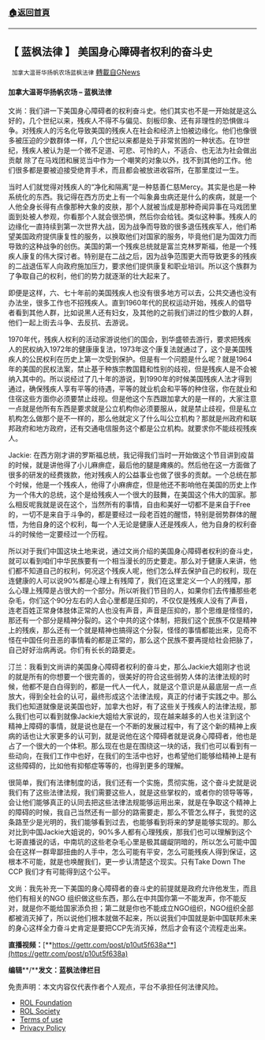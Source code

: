 ###  [:house:返回首頁](https://github.com/ourhimalayas/txt)
---


## 【 蓝枫法律 】 美国身心障碍者权利的奋斗史
` 加拿大温哥华扬帆农场蓝枫法律` [轉載自GNews](https://gnews.org/zh-hans/2252009/)

#### **加拿大温哥华扬帆农场 – 蓝枫法律**

文尚：我们讲一下美国身心障碍者的权利奋斗史。他们其实也不是一开始就是这么好的，几个世纪以来，残疾人不得不与偏见、刻板印象、还有非理性的恐惧做斗争。对残疾人的污名化导致美国的残疾人在社会和经济上怕被边缘化。他们也像很多被压迫的少数群体一样，几个世纪以来都是处于非常贫困的一种状态。在19世纪，残疾人被认为是一个微不足道、可悲、可怜的人，不适合、也无法为社会做出贡献 除了在马戏团和展览当中作为一个嘲笑的对象以外，找不到其他的工作。他们很多都是要被迫接受绝育手术，而且都会被放进收容所，在那里度过一生。

当时人们就觉得对残疾人的“净化和隔离”是一种慈善仁慈Mercy。其实是也是一种系统化的东西。我记得在西方历史上有一个叫象鼻虫病还是什么的疾病，就是一个人他全身长得有点像那种大象的皮肤，那个人就被当成是那种奇闻异事在马戏团里面到处被人参观，你看那个人就会很恐惧，然后你会给钱。类似这种事。残疾人的边缘化一直持续到第一次世界大战，因为战争而导致的很多退伍残疾军人，他们希望美国政府提供康复性的服务，以换取他们对国家的服务，毕竟他们是为国效力而导致的这种战争的创伤。美国的第一个残疾总统就是富兰克林罗斯福，他是一个残疾人康复的伟大探讨者。特别是在二战之后，因为战争范围更大而导致更多的残疾的二战退伍军人向政府施加压力，要求他们提供康复和职业培训。所以这个族群为了争取自己的权利，他们的势力就逐渐的壮大起来了。

即便是这样，六、七十年前的美国残疾人也没有很多地方可以去，公共交通也没有办法坐，很多工作也不招残疾人。直到1960年代的民权运动开始，残疾人的倡导者看到其他人群，比如说黑人还有妇女，及其他的之前我们讲过的性少数的人群，他们一起上街去斗争、去反抗、去游说。

1970年代，残疾人权利的活动家游说他们的国会，到华盛顿去游行，要求把残疾人的民权纳入1972年的健康康复法，1973年这个康复法就通过了，这个是美国残疾人的公民权利在历史上第一次受到保护。但是有一个问题是什么呢？就是1964年的美国的民权法案，禁止基于种族宗教国籍和性别的歧视，但是残疾人是不会被纳入其中的。所以说经过了几十年的游说，到1990年的时候美国残疾人法才得到通过，确保残疾人享有平等的待遇，平等的就业机会和平等的种住宿，你在就业和住宿这些方面你必须要禁止歧视。但是他这个东西跟加拿大的是一样的，大家注意一点就是他所有东西是要求就是公立机构你必须要服从，就是禁止歧视，但是私立机构怎么做那个是不一样的，那么他就定义了什么叫公立机构？那就是州政府和联邦政府和地方政府，还有交通电信服务这个都是公立机构。就要求你不能歧视残疾人。

Jackie: 在西方刚才讲的罗斯福总统，我记得我们当时一开始做这个节目讲到疫苗的时候，就是讲他得了小儿麻痹症，最后他的腿是瘫痪的。然后他在这一方面做了很多的研发的经费拨款，他对残疾人的公益事业也做了很多的贡献。一个总统在那个时候，他是一个残疾人，他得了小麻痹症，但是他还不影响他在美国的历史上作为一个伟大的总统，这个是给残疾人一个很大的鼓舞，在美国这个伟大的国家。那么相反呢我就是说在这个，当然所有的事情，自由和美好一切都不是来自于Free的，一切不是来自于斗争的，都是要经过一段老百姓的醒悟，特别是弱势群体的醒悟，为他自身的这个权利，每一个人无论是健康人还是残疾人，他为自身的权利奋斗的时候他一定要经过一个历程。

所以对于我们中国这块土地来说，通过文尚介绍的美国身心障碍者权利的奋斗史，就可以看到咱们中华民族要有一个相当漫长的历史要走。那么对于健康人来讲，他们都不知道自己的权利，何况这个残疾人呢，他们怎么样去保护自己的权利，现在连健康的人可以说90%都是心理上有残障了，我们在这里定义一个人的残障，那么心理上残障是占很大的一个部分。所以听我们节目的人，如果你们去传播那些老杂毛，你们这个90分左右的人会心里都是压抑的，不仅仅是残疾人没有了声音，连老百姓正常身体肢体正常的人也没有声音，声音是压抑的，那个思维是怪怪的，那还有一个部分是精神分裂的。这个中共的这个体制，把我们这个民族不仅是精神上的残疾，那么还有一个就是精神也搞得这个分裂，怪怪的事情都能出来，见奇不怪在中国任何丑恶的事情看的都是正常的，那么这个民族不要再提给社会把脉了，自己好好治病再说。你们有长长的路要走。

汀兰：我看到文尚讲的美国身心障碍者权利的奋斗史，那么Jackie大姐刚才也说的就是所有的你想要一个很完善的，很美好的符合这些弱势人体的法律法规的时候，他都不是白白得到的，都是一代人一代人，就是这个意识是从最底层一点一点放大，得到全社会的认可，最终形成这个法律法规，真正的付诸于实践之中。那么我们也知道就像是说美国也好，加拿大也好，有了这些关于残疾人的法律法规，那么我们也可以看到就像Jackie大姐给大家说的，现在越来越多的人也关注到这个精神上障碍的事情，就是说也是在一个不断的发展过程中，有了这个新的精神上疾病的话也让大家更多的认可到，就是说他在这个障碍者就是说身心障碍者，他也是占了一个很大的一个体积。那么现在也是在围绕这一块的话，我们也可以看到有一些动向，在我们工作中也好，在我们的生活中也好，也希望他们能够给精神上是有这些障碍的，比如他有抑郁症等等的，也得到更多的理解。

很简单，我们有法律制度的话，我们还有一个实施，贯彻实施，这个奋斗史就是说我们有了这些法律法规，我们需要这些人，就是这些掌权的，或者你的领导等等，会让他们能够真正的认同去把这些法律法规能够运用出来，就是在争取这个精神上的障碍的时候，我自己当然还有一部分的路需要走，那么不管怎么样子，我觉的这条路至少是光明的，我们能够看到过去，也能够看到将来的梦是能够实现的。那么对比到中国Jackie大姐说的，90%多人都有心理残疾，那我们也可以理解到这个七哥直播说的话，中南坑的这些老杂毛心里是极其龌龊阴暗的，所以怎么可能中国会在这样一群卑鄙扭曲的人手中，怎么可能有平安，怎么可能残疾人得到保证，这根本不可能，就是也唤醒我们，更一步认清楚这个现实。只有Take Down The CCP 我们才有可能得到这个公平。

文尚：我先补充一下美国的身心障碍者的奋斗史的前提就是政府允许他发生，而且他们有相关的NGO 组织做这些东西，那么在中共国你第一不能发声，你不能反对，就是你不能给国家添负担；第二就是你也不能成立NGO组织，NGO组织全部都被消灭掉了，所以说他们根本就做不起来，所以说我们中国就是新中国联邦未来的身心这样全力奋斗史肯定是要把CCP先消灭掉，然后才会有这个流程走出来。

**直播视频：**[**https://gettr.com/post/p10ut5f638a**](https://gettr.com/post/p10ut5f638a)

**编辑****/****发文：蓝枫法律栏目**

 

免责声明：本文内容仅代表作者个人观点，平台不承担任何法律风险。

- [ROL Foundation](https://rolfoundation.org/)
- [ROL Society](https://rolsociety.org/)
- [Terms of use](https://gnews.org/terms-of-use-3/)
- [Privacy Policy](https://gnews.org/privacy-policy/)
